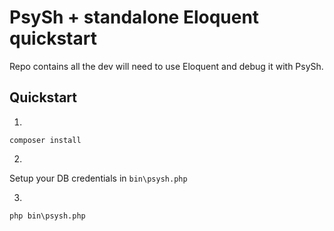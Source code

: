 # PsySh + standalone Eloquent quickstart
Repo contains all the dev will need to use Eloquent and debug it with PsySh.

## Quickstart
1.
```
composer install
```

2.
Setup your DB credentials in `bin\psysh.php`

3.
```
php bin\psysh.php
```